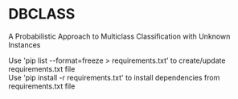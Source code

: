# DBCLASS
A Probabilistic Approach to Multiclass Classification with Unknown Instances


Use 'pip list --format=freeze > requirements.txt' to create/update requirements.txt file<br>
Use 'pip install -r requirements.txt' to install dependencies from requirements.txt file